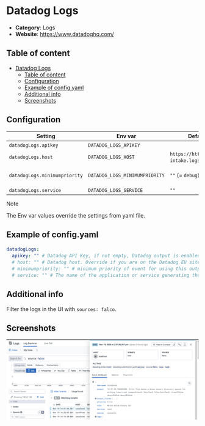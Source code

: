 # Datadog Logs

- **Category**: Logs
- **Website**: https://www.datadoghq.com/

## Table of content

- [Datadog Logs](#datadogLogs)
  - [Table of content](#table-of-content)
  - [Configuration](#configuration)
  - [Example of config.yaml](#example-of-configyaml)
  - [Additional info](#additional-info)
  - [Screenshots](#screenshots)

## Configuration

| Setting                       | Env var                        | Default value              | Description                                                                                                                       |
|-------------------------------|--------------------------------| -------------------------- | --------------------------------------------------------------------------------------------------------------------------------- |
| `datadogLogs.apikey`          | `DATADOG_LOGS_APIKEY`          |                            | Datadog API Key, if not empty, Datadog output is **enabled**                                                                      |
| `datadogLogs.host`            | `DATADOG_LOGS_HOST`            | `https://http-intake.logs.datadoghq.com/` | Datadog host. Override if you are on the Datadog EU site                                                                          |
| `datadogLogs.minimumpriority` | `DATADOG_LOGS_MINIMUMPRIORITY` | `""` (= `debug`)           | Minimum priority of event for using this output, order is `emergency,alert,critical,error,warning,notice,informational,debug or ""` |
| `datadogLogs.service`         | `DATADOG_LOGS_SERVICE`         | `""`            | The name of the application or service generating the log events. |

> [!NOTE]
The Env var values override the settings from yaml file.

## Example of config.yaml

```yaml
datadogLogs:
  apikey: "" # Datadog API Key, if not empty, Datadog output is enabled
  # host: "" # Datadog host. Override if you are on the Datadog EU site. Defaults to american site with "https://http-intake.logs.datadoghq.com/"
  # minimumpriority: "" # minimum priority of event for using this output, order is emergency|alert|critical|error|warning|notice|informational|debug or "" (default)
  # service: "" # The name of the application or service generating the log events.
```

## Additional info

Filter the logs in the UI with `sources: falco`.

## Screenshots

![datadog example](images/datadog_logs.png)
